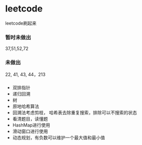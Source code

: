 # leetcode
leetcode刷起来

### 暂时未做出
37,51,52,72

### 未做出
22, 41, 43, 44，213

###
- 双排指针
- 递归回溯
- 树
- 原地哈希算法
- 回溯法考虑剪枝， 哈希表去除重复搜索，排除可以不搜索的状态
- 看清题目，读懂题
- HashMap进行使用
- 滑动窗口进行使用
- 动态规划，有负数可以维护一个最大值和最小值
